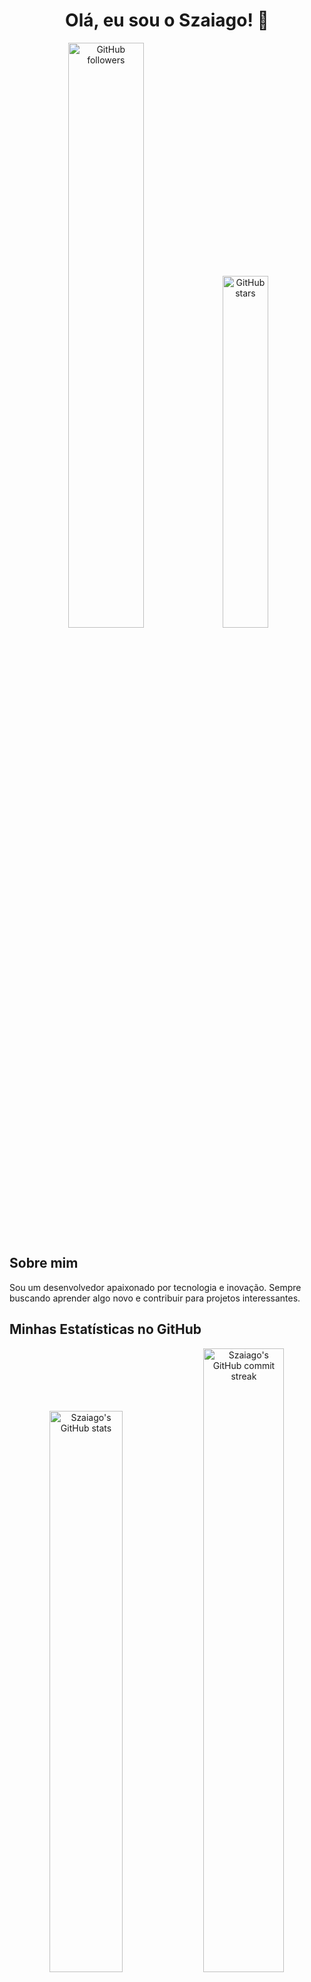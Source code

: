 <h1 align="center">Olá, eu sou o Szaiago! 👋</h1>

<p align="center">
  <img src="https://img.shields.io/github/followers/Szaiago?style=social&color=black" alt="GitHub followers" width="49%">
  <img src="https://img.shields.io/github/stars/Szaiago?style=social&color=black" alt="GitHub stars" width="38%">
</p>

## Sobre mim

Sou um desenvolvedor apaixonado por tecnologia e inovação. Sempre buscando aprender algo novo e contribuir para projetos interessantes.

## Minhas Estatísticas no GitHub

<p align="center">
  <img src="https://github-readme-stats.vercel.app/api?username=Szaiago&show_icons=true&theme=ambient_gradient&hide_border=true" alt="Szaiago's GitHub stats" width="48%">
  <img src="https://github-readme-streak-stats.herokuapp.com/?user=Szaiago&theme=ambient_gradient&hide_border=true" alt="Szaiago's GitHub commit streak" width="50.6%">
</p>

## Redes Sociais

<p align="center">
  <a href="https://www.linkedin.com/in/szaiago/"><img src="https://img.shields.io/badge/-Szaiago-blue?style=for-the-badge&logo=Linkedin&logoColor=white" alt="Linkedin"></a>
  <a href="mailto:szaiago@gmail.com"><img src="https://img.shields.io/badge/-szaiago@gmail.com-c14438?style=for-the-badge&logo=Gmail&logoColor=white" alt="Gmail"></a>
  <a href="https://instagram.com/szaiago/"><img src="https://img.shields.io/badge/-Szaiago-purple?style=for-the-badge&logo=instagram&logoColor=white" alt="Instagram"></a>
</p>

## GitHub Activity Graph

<p align="center">
  <a href="https://github.com/ashutosh00710/github-readme-activity-graph">
    <img src="https://github-readme-activity-graph.vercel.app/graph?username=Szaiago" alt="GitHub Activity Graph" width="100%">
  </a>
</p>

## Linguagens e Ferramentas

<p align="center" style="display: flex;">
  <img src="https://img.shields.io/badge/-HTML5-000?style=for-the-badge&logo=HTML5&flex=1" alt="HTML5" width:"25%">
  <img src="https://img.shields.io/badge/-CSS3-000?style=for-the-badge&logo=CSS3&logoColor=1572B6&flex=1" alt="CSS3">
  <img src="https://img.shields.io/badge/-JavaScript-000?style=for-the-badge&logo=JavaScript&flex=1" alt="JavaScript">
  <img src="https://img.shields.io/badge/-MySQL-000?style=for-the-badge&logo=MySQL&flex=1" alt="MySQL">
  <img src="https://img.shields.io/badge/-PHP-000?style=for-the-badge&logo=PHP&flex=1" alt="PHP">
</p>

---

<p align="center">
  Fique à vontade para explorar meus repositórios e contribuir com o que puder!
</p>

